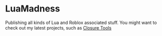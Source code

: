 # LuaMadness
Publishing all kinds of Lua and Roblox associated stuff. You might want to check out my latest projects, such as [Closure Tools](https://github.com/LuaMadness/Closure-Tools)
